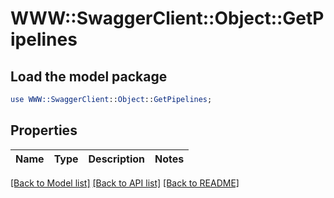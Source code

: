 # WWW::SwaggerClient::Object::GetPipelines

## Load the model package
```perl
use WWW::SwaggerClient::Object::GetPipelines;
```

## Properties
Name | Type | Description | Notes
------------ | ------------- | ------------- | -------------

[[Back to Model list]](../README.md#documentation-for-models) [[Back to API list]](../README.md#documentation-for-api-endpoints) [[Back to README]](../README.md)


